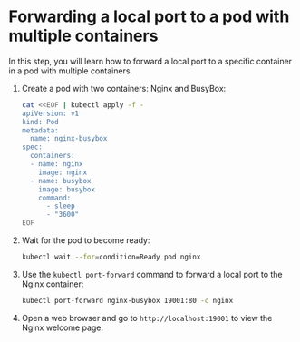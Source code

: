 # Forwarding a local port to a pod with multiple containers

In this step, you will learn how to forward a local port to a specific container in a pod with multiple containers.

1. Create a pod with two containers: Nginx and BusyBox:

   ```bash
   cat <<EOF | kubectl apply -f -
   apiVersion: v1
   kind: Pod
   metadata:
     name: nginx-busybox
   spec:
     containers:
     - name: nginx
       image: nginx
     - name: busybox
       image: busybox
       command:
         - sleep
         - "3600"
   EOF
   ```

2. Wait for the pod to become ready:

   ```bash
   kubectl wait --for=condition=Ready pod nginx
   ```

3. Use the `kubectl port-forward` command to forward a local port to the Nginx container:

   ```bash
   kubectl port-forward nginx-busybox 19001:80 -c nginx
   ```

4. Open a web browser and go to `http://localhost:19001` to view the Nginx welcome page.
